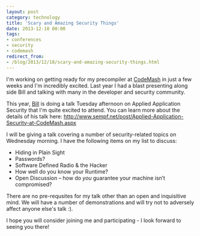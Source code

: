 ```yaml
---
layout: post
category: technology
title: 'Scary and Amazing Security Things'
date: 2013-12-18 00:00
tags:
- conferences
- security
- codemash
redirect_from:
- /blog/2013/12/18/scary-and-amazing-security-things.html
---
```


I'm working on getting ready for my precompiler at [CodeMash](http://codemash.org/) in just a few weeks and I'm
incredibly excited. Last year I had a blast presenting along side Bill and talking with many in the developer and
security community.

This year, [Bill](https://twitter.com/sempf) is doing a talk Tuesday afternoon on Applied Application Security that
I'm quite excited to attend. You can learn more about the details of his talk here:
<http://www.sempf.net/post/Applied-Application-Security-at-CodeMash.aspx>

I will be giving a talk covering a number of security-related topics on Wednesday morning. I have the following items
on my list to discuss:

* Hiding in Plain Sight
* Passwords?
* Software Defined Radio & the Hacker
* How well do you know your Runtime?
* Open Discussion – how do *you* guarantee your machine isn’t compromised?

There are no pre-requsites for my talk other than an open and inquisitive mind. We will have a number of
demonstrations and will try not to adversely affect anyone else's talk :).

I hope you will consider joining me and participating - I look forward to seeing you there!
